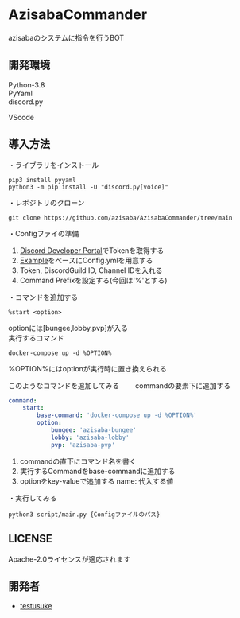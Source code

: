# AzisabaCommander
azisabaのシステムに指令を行うBOT
## 開発環境
Python-3.8  
PyYaml  
discord.py  

VScode
## 導入方法
・ライブラリをインストール
```shell
pip3 install pyyaml
python3 -m pip install -U "discord.py[voice]"
```
・レポジトリのクローン
```shell
git clone https://github.com/azisaba/AzisabaCommander/tree/main
```
・Configファイの準備  
1. [Discord Developer Portal](https://discordapp.com/developers/applications/)でTokenを取得する  
2. [Example](example/config.yml)をベースにConfig.ymlを用意する  
3. Token, DiscordGuild ID, Channel IDを入れる  
4. Command Prefixを設定する(今回は'%'とする)  

・コマンドを追加する  
```
%start <option>
```
optionには[bungee,lobby,pvp]が入る  
実行するコマンド  
```shell
docker-compose up -d %OPTION%
```
%OPTION%にはoptionが実行時に置き換えられる  

このようなコマンドを追加してみる　　
commandの要素下に追加する  
```yaml
command:
    start:
        base-command: 'docker-compose up -d %OPTION%'
        option:
            bungee: 'azisaba-bungee'
            lobby: 'azisaba-lobby'
            pvp: 'azisaba-pvp'
```
1. commandの直下にコマンド名を書く  
2. 実行するCommandをbase-commandに追加する  
3. optionをkey-valueで追加する name: 代入する値  
  
・実行してみる
```shell
python3 script/main.py {Configファイルのパス}
```

## LICENSE
Apache-2.0ライセンスが適応されます

## 開発者
- [testusuke](https://github.com/testusuke)